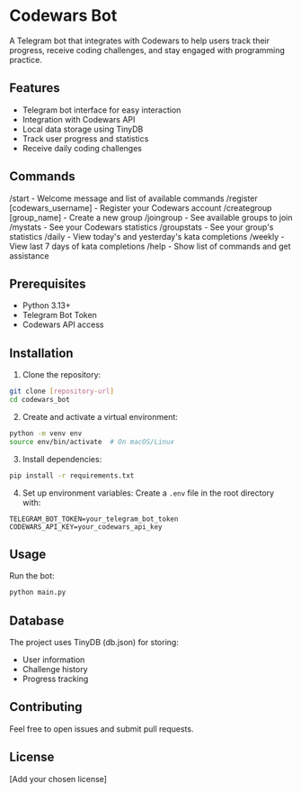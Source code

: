 # Codewars Bot

A Telegram bot that integrates with Codewars to help users track their progress, receive coding challenges, and stay engaged with programming practice.

## Features

- Telegram bot interface for easy interaction
- Integration with Codewars API
- Local data storage using TinyDB
- Track user progress and statistics
- Receive daily coding challenges

## Commands

/start - Welcome message and list of available commands
/register [codewars_username] - Register your Codewars account
/creategroup [group_name] - Create a new group
/joingroup - See available groups to join
/mystats - See your Codewars statistics
/groupstats - See your group's statistics
/daily - View today's and yesterday's kata completions
/weekly - View last 7 days of kata completions
/help - Show list of commands and get assistance

## Prerequisites

- Python 3.13+
- Telegram Bot Token
- Codewars API access

## Installation

1. Clone the repository:
```bash
git clone [repository-url]
cd codewars_bot
```

2. Create and activate a virtual environment:
```bash
python -m venv env
source env/bin/activate  # On macOS/Linux
```

3. Install dependencies:
```bash
pip install -r requirements.txt
```

4. Set up environment variables:
Create a `.env` file in the root directory with:
```
TELEGRAM_BOT_TOKEN=your_telegram_bot_token
CODEWARS_API_KEY=your_codewars_api_key
```

## Usage

Run the bot:
```bash
python main.py
```

## Database

The project uses TinyDB (db.json) for storing:
- User information
- Challenge history
- Progress tracking

## Contributing

Feel free to open issues and submit pull requests.

## License

[Add your chosen license]